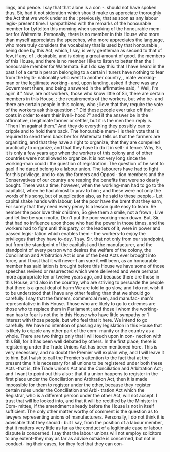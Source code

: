 lings, and pence. I say that that alone is a con -. should not have spoken thus, Sir, had it not sideration which should make us appreciate thoroughly the Act that we work under at the : previously, that as soon as any labour legis- present time. I sympathized with the remarks of the honourable member for Lyttelton this morning when speaking of the honourable mem- ber for Waitemita. Personally, there is no member in this House who more than myself appreciates the speeches, who more appreciates the language, who more truly considers the vocabulary that is used by that honourable , being done by this Act, which, I say, is very gentleman as second to that of few, if any, of . desirable, and is doing a great amount of good. the members of this House, and there is no member I like to listen to better than the ! honourable member for Waitemata. But I do say this: that I have heard in the past ! of a certain person belonging to a certain ! turers have nothing to fear from the legiti- nationality who went to another country, , mate working-man or the legitimate working- and, upon landing, asked if there was any Government there, and being answered in the affirmative said, " Well, I'm agin' it." Now, are not workers, those who know little of Sir, there are certain members in this House, : the requirements of the workers, but who be- and there are certain people in this colony, who ; lieve that they require the vote of the workers ask this question : " Did these people ever take off their coats in order to earn their liveli- hood ?" and if the answer be in the affirmative, i legitimate farmer or settler, but it is the men their reply is. "Then I'm against them." And they do everything they possibly can to cripple and to hold them back. The honourable mem- i is their vote that is required to send them back ber for Waitemata tells us that the farmers are organizing, and that they have a right to organize, that they are compelled practically to organize, and that they have to do it in self- d fence. Why, Sir, it is only a few years ago when the workers of this colony and of other countries were not allowed to organize. It is not very long since the working-man could i the question of registration. The question of be sent to gaol if he dared belong to a labour union. The labourers have had to fight for this privilege, and to-day the farmers and Opposi- tion members and the Conservatives of our country are reaping the benefits that were so dearly bought. There was a time, however, when the working-man had to go to the capitalist, when he had almost to prav to him ; and these were not only the words of his song, but of supplication also, as he said to these people,- Let capital shake hands with labour, Let the poor have the brent that they earn, For surely that they need every penny Is a lesson quite easy to learn. Re nember the poor love their children, So give them a smile, not a frown ; Live and let live be your motto, Don't put the poor working-man down. But. Sir, that had no influence upon those who had the power in those times, and the workers had to fight until this party, or the leaders of it, were in power and passed legis- lation which enables them - the workers-to enjoy the privileges that they have to-day. 1 say. Sir. that not only from our standpoint, but from the standpoint of the capitalist and the manufacturer, and the standpoint of every person who desires the welfare of the colony, the Conciliation and Arbitration Act is one of the best Acts ever brought into force, and I trust that it will never-I am sure it will been, as an honourable member has said lation is brought before this House we have some of those speeches revived or resurrected which were delivered and were perhaps more appropriate ten or twelve years ago, and because there are those in this House, and also in the country, who are striving to persuade the people that there is a great deal of harm We are told to go slow, and I do not wish it to be understood that I have any other feeling than that we should go carefully. I say that the farmers, commercial men, and manufac- man's representative in this House. Those who are likely to go to extremes are those who to replace them in Parliament ; and those i whom the working-man has to fear is not the in this House who have little sympathy or 1 interest with those people, but who feel that it here. We intend to go carefully. We have no intention of passing any legislation in this House that is likely to cripple any other part of the com- munity or the country as a whole. There are two things only that I will touch upon in con- nection with this Bill, for it has been well debated by others. In the first place, there is registering under the Trade Unions Act has been mentioned here. This is very necessary, and no doubt the Premier will explain why, and I will leave it to him. But I wish to call the Premier's attention to the fact that at the present time it is necessary for all unions to be registered under both these Acts -that is, the Trade Unions Act and the Conciliation and Arbitration Act ; and I want to point out this also : that if a union happens to register in the first place under the Conciliation and Arbitration Act, then it is made impossible for them to register under the other, because they register certain rules under the Conciliation and Arbi- tration Act which the Registrar, who is a different person under the other Act, will not accept. I trust that will be looked into, and that it will be rectified by the Minister in Com- mittee, if the amendment already before the House is not in itself sufficient. The only other matter worthy of comment is the question as to lawyers representing unions of manufacturers. Personally, I do not think it is advisable that they should : but I say, from the position of a labour member, that it matters very little as far as the conduct of a legitimate case or labour dispute is concerned. I say that the labour unions will not employ solicitors to any extent-they may as far as advice outside is concerned, but not in conduct- ing their cases, for they feel that they can con- 